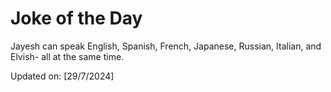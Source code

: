 # Joke of the Day

<!-- #joke -->
Jayesh can speak English, Spanish, French, Japanese, Russian, Italian, and Elvish- all at the same time.

Updated on: [29/7/2024]
<!-- #jokeEnd -->